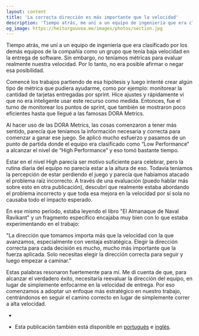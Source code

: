 ```yaml
---
layout: content
title: 'La correcta dirección es más importante que la velocidad'
description: 'Tiempo atrás, me uní a un equipo de ingeniería que era clasificado por los demás equipos de la compañía como un grupo que tenía baja velocidad en la entrega de software. Sin embargo, no teníamos métricas para evaluar realmente nuestra velocidad. Entonces, no era posible afirmar o negar esa posibilidad.'
og_image: https://heitorgouvea.me/images/photos/section.jpg
---
```


Tiempo atrás, me uní a un equipo de ingeniería que era clasificado por los demás equipos de la compañía como un grupo que tenía baja velocidad en la entrega de software. Sin embargo, no teníamos métricas para evaluar realmente nuestra velocidad. Por lo tanto, no era posible afirmar o negar esa posibilidad.

Comencé los trabajos partiendo de esa hipótesis y luego intenté crear algún tipo de métrica que pudiera ayudarme, como por ejemplo: monitorear la cantidad de tarjetas entregadas por sprint. Hice ajustes y rápidamente vi que no era inteligente usar este recurso como medida. Entonces, fue el turno de monitorear los puntos de sprint, que también se mostraron poco eficientes hasta que llegué a las famosas DORA Metrics.

Al hacer uso de las DORA Metrics, las cosas comenzaron a tener más sentido, parecía que teníamos la información necesaria y correcta para comenzar a ganar ese juego. Se aplicó mucho esfuerzo y pasamos de un punto de partida donde el equipo era clasificado como “Low Performance“ a alcanzar el nivel de “High Performance“ y eso tomó bastante tiempo.

Estar en el nivel High parecía ser motivo suficiente para celebrar, pero la rutina diaria del equipo no parecía estar a la altura de eso. Todavía teníamos la percepción de estar perdiendo el juego y parecía que habíamos atacado el problema raíz incorrecto.  A través de una evaluación (puedo hablar más sobre esto en otra publicación), descubrí que realmente estaba abordando el problema incorrecto y que toda esa mejora en la velocidad por sí sola no causaba todo el impacto esperado.

En ese mismo período, estaba leyendo el libro "El Almanaque de Naval Ravikant" y un fragmento específico encajaba muy bien con lo que estaba experimentando en el trabajo:

"La dirección que tomamos importa más que la velocidad con la que avanzamos, especialmente con ventaja estratégica. Elegir la dirección correcta para cada decisión es mucho, mucho más importante que la fuerza aplicada. Solo necesitas elegir la dirección correcta para seguir y luego empezar a caminar."

Estas palabras resonaron fuertemente para mí. Me di cuenta de que, para alcanzar el verdadero éxito, necesitaría reevaluar la dirección del equipo, en lugar de simplemente enfocarme en la velocidad de entrega. Por eso comenzamos a adoptar un enfoque más estratégico en nuestro trabajo, centrándonos en seguir el camino correcto en lugar de simplemente correr a alta velocidad.

-

* Esta publicación también está disponible en [portugués](/2023/09/05/direcao-e-velocidade) e [inglés](/2023/09/05/direction-and-velocity).